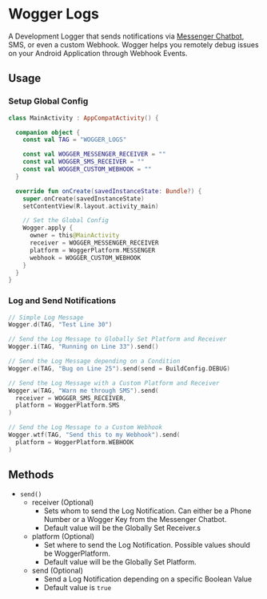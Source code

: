 # Wogger Logs
A Development Logger that sends notifications via [Messenger Chatbot](https://m.me/woggerlogs), SMS, or even a custom Webhook. Wogger helps you remotely debug issues on your Android Application through Webhook Events.

## Usage

### Setup Global Config
```kotlin
class MainActivity : AppCompatActivity() {

  companion object {
    const val TAG = "WOGGER_LOGS"

    const val WOGGER_MESSENGER_RECEIVER = ""
    const val WOGGER_SMS_RECEIVER = ""
    const val WOGGER_CUSTOM_WEBHOOK = ""
  }

  override fun onCreate(savedInstanceState: Bundle?) {
    super.onCreate(savedInstanceState)
    setContentView(R.layout.activity_main)

    // Set the Global Config
    Wogger.apply {
      owner = this@MainActivity
      receiver = WOGGER_MESSENGER_RECEIVER
      platform = WoggerPlatform.MESSENGER
      webhook = WOGGER_CUSTOM_WEBHOOK
    }
  }
}
```

### Log and Send Notifications
```kotlin
// Simple Log Message
Wogger.d(TAG, "Test Line 30")

// Send the Log Message to Globally Set Platform and Receiver
Wogger.i(TAG, "Running on Line 33").send()

// Send the Log Message depending on a Condition
Wogger.e(TAG, "Bug on Line 25").send(send = BuildConfig.DEBUG)

// Send the Log Message with a Custom Platform and Receiver
Wogger.w(TAG, "Warn me through SMS").send(
  receiver = WOGGER_SMS_RECEIVER,
  platform = WoggerPlatform.SMS
)

// Send the Log Message to a Custom Webhook
Wogger.wtf(TAG, "Send this to my Webhook").send(
  platform = WoggerPlatform.WEBHOOK
)
```

## Methods 
- `send()`
  - receiver (Optional)
    - Sets whom to send the Log Notification. Can either be a Phone Number or a Wogger Key from the Messenger Chatbot.
    - Default value will be the Globally Set Receiver.s
  - platform (Optional)
    - Set where to send the Log Notification. Possible values should be WoggerPlatform.
    - Default value will be the Globally Set Platform.
  - send (Optional)
    - Send a Log Notification depending on a specific Boolean Value
    - Default value is `true`